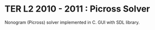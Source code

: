 TER L2 2010 - 2011 : Picross Solver
================================================

Nonogram (Picross) solver implemented in C.
GUI with SDL library.

